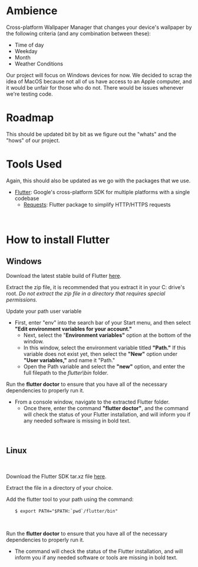 # Ambience

Cross-platform Wallpaper Manager that changes your device's wallpaper by the following criteria (and any combination between these):

- Time of day
- Weekday
- Month
- Weather Conditions  

Our project will focus on Windows devices for now. We decided to scrap the idea of MacOS because not all of us have access to an Apple computer, and it would be unfair for those who do not. There would be issues whenever we're testing code.

# Roadmap

This should be updated bit by bit as we figure out the "whats" and the "hows" of our project.


# Tools Used

Again, this should also be updated as we go with the packages that we use.

- [Flutter](https://flutter.dev/): Google's cross-platform SDK for multiple platforms with a single codebase
  - [Requests](https://pub.dev/packages/requests): Flutter package to simplify HTTP/HTTPS requests

<br />

# How to install Flutter

  ## Windows

  Download the latest stable build of Flutter [here](https://docs.flutter.dev/get-started/install/windows).

  Extract the zip file, it is recommended that you extract it
  in your C: drive's root.
  _Do not extract the zip file in a directory that requires special permissions._

  Update your path user variable

  * First, enter "env" into the search bar of your Start menu, and then select **"Edit environment variables for your account."**
    * Next, select the "**Environment variables"** option at the bottom of the window.
    * In this window, select the environment variable titled **"Path."** If this variable does not
    exist yet, then select the **"New"** option under **"User variables,"** and name it "Path."
    * Open the Path variable and select the **"new"** option, and enter the full filepath to the _flutter\bin_ folder.
  
Run the **flutter doctor** to ensure that you have all of the necessary dependencies to properly run it.
  
  * From a console window, navigate to the extracted Flutter folder.
    * Once there, enter the command **"flutter doctor"**, and the command will check the status of your Flutter installation, and will inform you if any needed software is missing in bold text.

<br />

  ## Linux

<br />

 Download the Flutter SDK tar.xz file [here](https://docs.flutter.dev/get-started/install/linux).

Extract the file in a directory of your choice. 

Add the flutter tool to your path using the command:

&nbsp;&nbsp;&nbsp;&nbsp;&nbsp; ```$ export PATH="$PATH:`pwd`/flutter/bin"```

<br />

Run the **flutter doctor** to ensure that you have all of the necessary dependencies to properly run it.

* The command will check the status of the Flutter installation, and will inform you if any needed software or tools are missing in bold text.